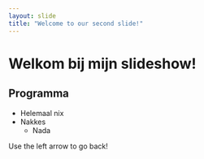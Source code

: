 ```yaml
---
layout: slide
title: "Welcome to our second slide!"
---
```

# Welkom bij mijn slideshow!

## Programma
* Helemaal nix
* Nakkes
  * Nada
 
Use the left arrow to go back!
